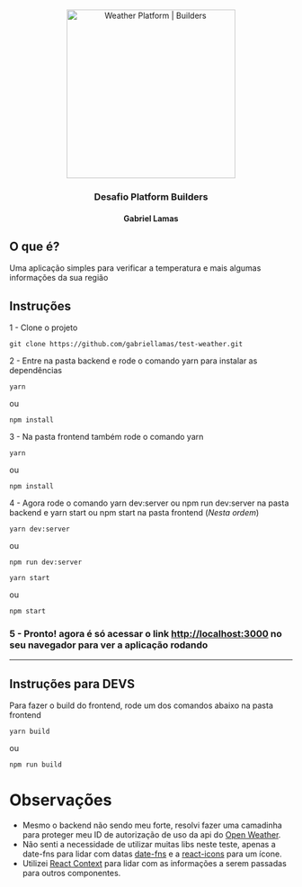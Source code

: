 <!-- PROJECT LOGO -->
<br />
<p align="center">
  <img width="300px" height="auto" src="https://i.ibb.co/k4Rrn8J/weather.png" alt="Weather Platform | Builders">

  <h3 align="center">Desafio Platform Builders</h3>
  <h4 align="center">Gabriel Lamas</h4>
</p>

## O que é?

Uma aplicação simples para verificar a temperatura e mais algumas informações da sua região

## Instruções

1 - Clone o projeto

```properties
git clone https://github.com/gabriellamas/test-weather.git
``` 

2 - Entre na pasta backend e rode o comando yarn para instalar as dependências

```properties
yarn
``` 
ou
```properties
npm install
``` 

3 - Na pasta frontend também rode o comando yarn

```properties
yarn
``` 
ou
```properties
npm install
``` 

4 - Agora rode o comando yarn dev:server ou npm run dev:server na pasta backend e yarn start ou npm start na pasta frontend (*Nesta ordem*)

```properties
yarn dev:server
``` 
ou
```properties
npm run dev:server
``` 

```properties
yarn start
``` 
ou
```properties
npm start
``` 

### 5 - Pronto! agora é só acessar o link [http://localhost:3000](http://localhost:3000) no seu navegador para ver a aplicação rodando

---
## Instruções para DEVS

Para fazer o build do frontend, rode um dos comandos abaixo na pasta frontend

```properties
yarn build
``` 
ou

```properties
npm run build
``` 

# Observações

- Mesmo o backend não sendo meu forte, resolvi fazer uma camadinha para proteger meu ID de autorização de uso da api do [Open Weather](https://openweathermap.org/api).
- Não senti a necessidade de utilizar muitas libs neste teste, apenas a date-fns para lidar com datas [date-fns](https://date-fns.org/) e a [react-icons](https://react-icons.github.io/react-icons/) para um ícone.
- Utilizei [React Context](https://pt-br.reactjs.org/docs/context.html) para lidar com as informações a serem passadas para outros componentes.
